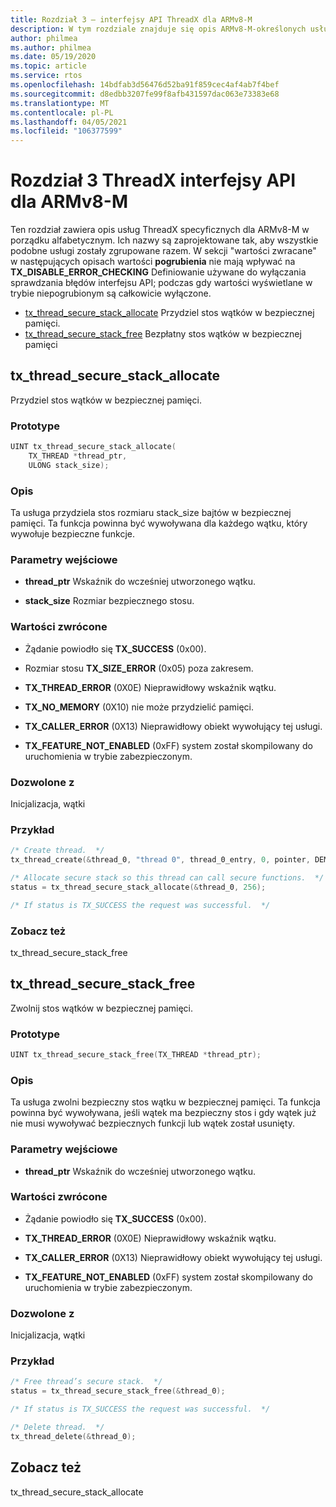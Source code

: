 ```yaml
---
title: Rozdział 3 — interfejsy API ThreadX dla ARMv8-M
description: W tym rozdziale znajduje się opis ARMv8-M-określonych usług ThreadX.
author: philmea
ms.author: philmea
ms.date: 05/19/2020
ms.topic: article
ms.service: rtos
ms.openlocfilehash: 14bdfab3d56476d52ba91f859cec4af4ab7f4bef
ms.sourcegitcommit: d8edbb3207fe99f8afb431597dac063e73383e68
ms.translationtype: MT
ms.contentlocale: pl-PL
ms.lasthandoff: 04/05/2021
ms.locfileid: "106377599"
---
```

# <a name="chapter-3--threadx-apis-for-armv8-m"></a>Rozdział 3 ThreadX interfejsy API dla ARMv8-M

Ten rozdział zawiera opis usług ThreadX specyficznych dla ARMv8-M w porządku alfabetycznym. Ich nazwy są zaprojektowane tak, aby wszystkie podobne usługi zostały zgrupowane razem. W sekcji "wartości zwracane" w następujących opisach wartości **pogrubienia** nie mają wpływać na **TX_DISABLE_ERROR_CHECKING** Definiowanie używane do wyłączania sprawdzania błędów interfejsu API; podczas gdy wartości wyświetlane w trybie niepogrubionym są całkowicie wyłączone.

- [tx_thread_secure_stack_allocate](#tx_thread_secure_stack_allocate) Przydziel stos wątków w bezpiecznej pamięci.
- [tx_thread_secure_stack_free](#tx_thread_secure_stack_free) Bezpłatny stos wątków w bezpiecznej pamięci

## <a name="tx_thread_secure_stack_allocate"></a>tx_thread_secure_stack_allocate

Przydziel stos wątków w bezpiecznej pamięci.

### <a name="prototype"></a>Prototype

```c
UINT tx_thread_secure_stack_allocate(
    TX_THREAD *thread_ptr, 
    ULONG stack_size);
```

### <a name="description"></a>Opis

Ta usługa przydziela stos rozmiaru stack_size bajtów w bezpiecznej pamięci. Ta funkcja powinna być wywoływana dla każdego wątku, który wywołuje bezpieczne funkcje.

### <a name="input-parameters"></a>Parametry wejściowe

- **thread_ptr** Wskaźnik do wcześniej utworzonego wątku.

- **stack_size** Rozmiar bezpiecznego stosu.

### <a name="return-values"></a>Wartości zwrócone

- Żądanie powiodło się **TX_SUCCESS** (0x00).

- Rozmiar stosu **TX_SIZE_ERROR** (0x05) poza zakresem.

- **TX_THREAD_ERROR** (0X0E) Nieprawidłowy wskaźnik wątku.

- **TX_NO_MEMORY** (0X10) nie może przydzielić pamięci.

- **TX_CALLER_ERROR** (0X13) Nieprawidłowy obiekt wywołujący tej usługi.

- **TX_FEATURE_NOT_ENABLED** (0xFF) system został skompilowany do uruchomienia w trybie zabezpieczonym.

### <a name="allowed-from"></a>Dozwolone z

Inicjalizacja, wątki

### <a name="example"></a>Przykład

```c
/* Create thread.  */
tx_thread_create(&thread_0, "thread 0", thread_0_entry, 0, pointer, DEMO_STACK_SIZE, 1, 1, TX_NO_TIME_SLICE, TX_AUTO_START);

/* Allocate secure stack so this thread can call secure functions.  */
status = tx_thread_secure_stack_allocate(&thread_0, 256);

/* If status is TX_SUCCESS the request was successful.  */
```

### <a name="see-also"></a>Zobacz też

tx_thread_secure_stack_free

##  <a name="tx_thread_secure_stack_free"></a>tx_thread_secure_stack_free

Zwolnij stos wątków w bezpiecznej pamięci. 

### <a name="prototype"></a>Prototype

```c
UINT tx_thread_secure_stack_free(TX_THREAD *thread_ptr);
```

### <a name="description"></a>Opis

Ta usługa zwolni bezpieczny stos wątku w bezpiecznej pamięci. Ta funkcja powinna być wywoływana, jeśli wątek ma bezpieczny stos i gdy wątek już nie musi wywoływać bezpiecznych funkcji lub wątek został usunięty.

### <a name="input-parameters"></a>Parametry wejściowe

- **thread_ptr** Wskaźnik do wcześniej utworzonego wątku.

### <a name="return-values"></a>Wartości zwrócone

- Żądanie powiodło się **TX_SUCCESS** (0x00).

- **TX_THREAD_ERROR** (0X0E) Nieprawidłowy wskaźnik wątku.

- **TX_CALLER_ERROR** (0X13) Nieprawidłowy obiekt wywołujący tej usługi.

- **TX_FEATURE_NOT_ENABLED** (0xFF) system został skompilowany do uruchomienia w trybie zabezpieczonym.

### <a name="allowed-from"></a>Dozwolone z

Inicjalizacja, wątki

### <a name="example"></a>Przykład

```c
/* Free thread’s secure stack.  */
status = tx_thread_secure_stack_free(&thread_0);

/* If status is TX_SUCCESS the request was successful.  */

/* Delete thread.  */
tx_thread_delete(&thread_0);
```

## <a name="see-also"></a>Zobacz też

tx_thread_secure_stack_allocate
